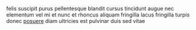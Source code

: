 felis suscipit purus pellentesque blandit cursus tincidunt augue nec elementum
vel mi et nunc et rhoncus aliquam fringilla lacus fringilla turpis donec
[posuere](generated_webpages/nisi.md) diam ultricies est pulvinar duis sed
vitae